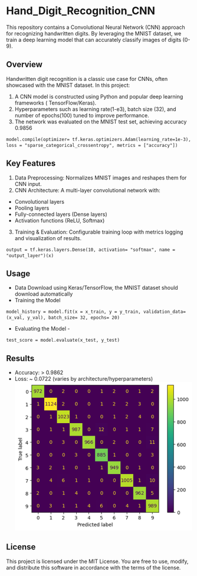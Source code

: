 # Hand_Digit_Recognition_CNN
This repository contains a Convolutional Neural Network (CNN) approach for recognizing handwritten digits. By leveraging the MNIST dataset, we train a deep learning model that can accurately classify images of digits (0-9).

## Overview
Handwritten digit recognition is a classic use case for CNNs, often showcased with the MNIST dataset. In this project:

1. A CNN model is constructed using Python and popular deep learning frameworks ( TensorFlow/Keras).
2. Hyperparameters such as learning rate(1-e3), batch size (32), and number of epochs(100) tuned to improve performance.
3. The network was evaluated on the MNIST test set, achieving accuracy 0.9856
```
model.compile(optimizer= tf.keras.optimizers.Adam(learning_rate=1e-3), loss = "sparse_categorical_crossentropy", metrics = ["accuracy"])

```

## Key Features
1. Data Preprocessing: Normalizes MNIST images and reshapes them for CNN input.
2. CNN Architecture: A multi-layer     convolutional network with:
- Convolutional layers
- Pooling layers
- Fully-connected layers (Dense layers)
- Activation functions (ReLU, Softmax)
3. Training & Evaluation: Configurable training loop with metrics logging and visualization of results.
```
output = tf.keras.layers.Dense(10, activation= "softmax", name = "output_layer")(x)

```

## Usage
-  Data Download
using Keras/TensorFlow, the MNIST dataset should download automatically
-  Training the Model
```
model_history = model.fit(x = x_train, y = y_train, validation_data=(x_val, y_val), batch_size= 32, epochs= 20)

```
- Evaluating the Model -
```
test_score = model.evaluate(x_test, y_test)

```

## Results
-  Accuracy: > 0.9862
-  Loss: ~ 0.0722  (varies by architecture/hyperparameters)
![Confusion Matrix](Confusion_Matrix.png)

## License
This project is licensed under the MIT License. You are free to use, modify, and distribute this software in accordance with the terms of the license.